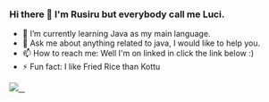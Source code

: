### Hi there 👋 I'm Rusiru but everybody call me Luci.
- 🌱 I’m currently learning Java as my main language.
- 💬 Ask me about anything related to java, I would like to help you.
- 📫 How to reach me: Well I'm on linked in click the link below :)
- ⚡ Fun fact: I like Fried Rice than Kottu
<p align="left">
  <a href="https://www.linkedin.com/in/rusiru-h-dasanayaka-ab2648201/">
    <img src="https://skillicons.dev/icons?i=linkedin" />
  </a>
</p>
<!--
**LuciOddCode/LuciOddCode** is a ✨ _special_ ✨ repository because its `README.md` (this file) appears on your GitHub profile.

Here are some ideas to get you started:

- 🔭 I’m currently working on ...
- 🌱 I’m currently learning ...
- 👯 I’m looking to collaborate on ...
- 🤔 I’m looking for help with ...
- 💬 Ask me about ...
- 📫 How to reach me: ...
- 😄 Pronouns: ...
- ⚡ Fun fact: ...
-->
